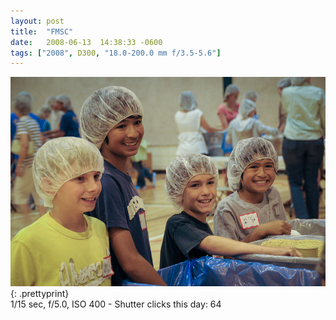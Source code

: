 ```yaml
---
layout: post
title:  "FMSC"
date:   2008-06-13  14:38:33 -0600
tags: ["2008", D300, "18.0-200.0 mm f/3.5-5.6"]
---
```

![:title](/images/2008/2008_0613_DSC_5411.jpg)
{: .prettyprint}  
1/15 sec, f/5.0, ISO 400 - Shutter clicks this day: 64
